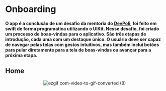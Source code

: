 # Onboarding

#### O app é a conclusão de um desafio da mentoria do [DevPoli](https://www.devpoli.com/), foi feito em swift de forma programatica utilizando o UIKit. Nesse desafio, foi criado um processo de boas-vindas para o aplicativo. São três etapas de introdução, cada uma com um destaque único. O usuário deve ser capaz de navegar pelas telas com gestos intuitivos, mas também incluí botões para pular diretamente para a tela de boas-vindas ou avançar para a próxima etapa. 

## Home
<div align="center">  
  
![ezgif com-video-to-gif-converted (8)](https://github.com/ellcavalcante/ChallengeOnboarding/assets/89115923/5da99e3f-34cf-4f65-b555-b260f39318b9)
